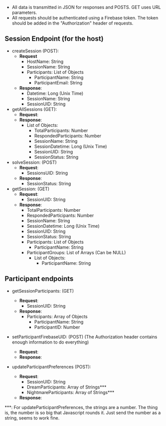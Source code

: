 - All data is transmitted in JSON for responses and POSTS. GET uses URL parameters.
- All requests should be authenticated using a Firebase token. The token should be added in the "Authorization" header of requests.

## Session Endpoint (for the host)

- createSession (POST):
  - **Request**
    - HostName: String
    - SessionName: String
    - Participants: List of Objects
      - ParticipantName: String
      - ParticipantEmail: String
  - **Response**:
    - Datetime: Long (Unix Time)
    - SessionName: String
    - SessionUID: String
- getAllSessions (GET):
  - **Request**:
  - **Response**:
    - List of Objects:
      - TotalParticipants: Number
      - RespondedParticipants: Number
      - SessionName: String
      - SessionDatetime: Long (Unix Time)
      - SessionUID: String
      - SessionStatus: String
- solveSession: (POST)
  - **Request**:
    - SessionsUID: String
  - **Response**:
    - SessionStatus: String
- getSession: (GET)
  - **Request**:
    - SessionUID: String
  - **Response**:
    - TotalParticipants: Number
    - RespondedParticipants: Number
    - SessionName: String
    - SessionDatetime: Long (Unix Time)
    - SessionUID: String
    - SessionStatus: String
    - Participants: List of Objects
      - ParticipantName: String
    - ParticipantGroups: List of Arrays (Can be NULL)
      - List of Objects:
        - ParticipantName: String

## Participant endpoints

- getSessionParticipants: (GET)
  - **Request**:
    - SessionUID: String
  - **Response**:
    - Participants: Array of Objects
      - ParticipantName: String
      - ParticipantID: Number
- setParticipantFirebaseUID: (POST) (The Authorization header contains enough information to do everything)

  - **Request**:
  - **Response**:

- updateParticipantPreferences (POST):
  - **Request**:
    - SessionUID: String
    - DreamParticipants: Array of Strings\*\*\*
    - NightmareParticipants: Array of Strings\*\*\*
  - **Response**:

\*\*\*: For updateParticipantPreferences, the strings are a number. The thing is, the number is so big that Javascript rounds it. Just send the number as a string, seems to work fine.
